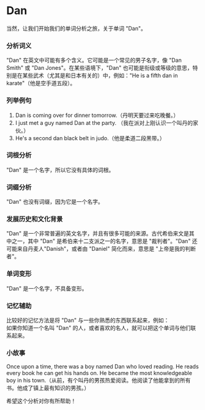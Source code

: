 # Dan

当然，让我们开始我们的单词分析之旅，关于单词 "Dan"。

  

### 分析词义

  

"Dan" 在英文中可能有多个含义。它可能是一个常见的男子名字，像 "Dan Smith" 或 "Dan Jones"。在某些语境下，"Dan" 也可能是衔级或等级的意思，特别是在某些武术（尤其是和日本有关的）中，例如："He is a fifth dan in karate"（他是空手道五段）。

  

### 列举例句

  

1.  Dan is coming over for dinner tomorrow.（丹明天要过来吃晚餐。）
2.  I just met a guy named Dan at the party. （我在派对上刚认识一个叫丹的家伙。）
3.  He's a second dan black belt in judo.（他是柔道二段黑带。）

  

### 词根分析

  

"Dan" 是一个名字，所以它没有具体的词根。

  

### 词缀分析

  

"Dan" 也没有词缀，因为它是一个名字。

  

### 发展历史和文化背景

  

"Dan" 是一个非常普遍的英文名字，并且有很多可能的来源。古代希伯来文是其中之一，其中 "Dan" 是希伯来十二支派之一的名字，意思是 "裁判者"。"Dan" 还可能来自丹麦人"Danish"，或者由 "Daniel" 简化而来，意思是 "上帝是我的判断者"。

  

### 单词变形

  

"Dan" 是一个名字，不具备变形。

  

### 记忆辅助

  

比较好的记忆方法是将 "Dan" 与一些你熟悉的东西联系起来，例如：  
如果你知道一个名叫 "Dan" 的人，或者喜欢的名人，就可以把这个单词与他们联系起来。

  

### 小故事

  

Once upon a time, there was a boy named Dan who loved reading. He reads every book he can get his hands on. He became the most knowledgeable boy in his town.（从前，有个叫丹的男孩热爱阅读。他阅读了他能拿到的所有书。他成了镇上最有知识的男孩。）

  

希望这个分析对你有所帮助！
